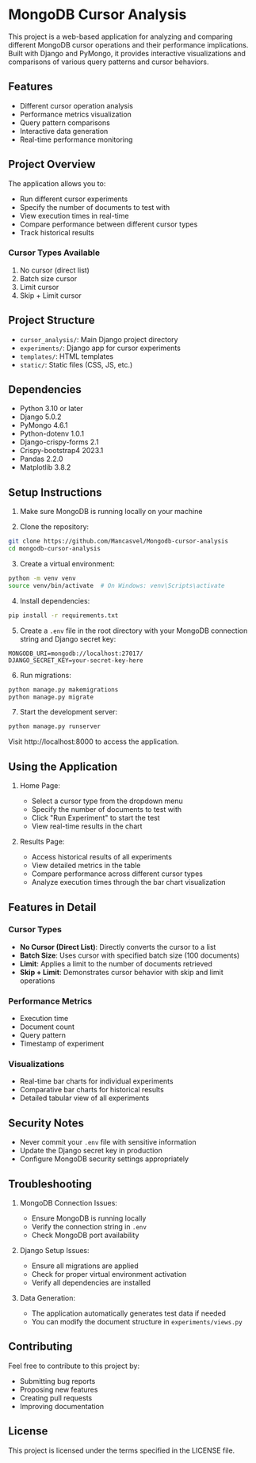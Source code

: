 # MongoDB Cursor Analysis

This project is a web-based application for analyzing and comparing different MongoDB cursor operations and their performance implications. Built with Django and PyMongo, it provides interactive visualizations and comparisons of various query patterns and cursor behaviors.

## Features
- Different cursor operation analysis
- Performance metrics visualization
- Query pattern comparisons
- Interactive data generation
- Real-time performance monitoring

## Project Overview

The application allows you to:
- Run different cursor experiments
- Specify the number of documents to test with
- View execution times in real-time
- Compare performance between different cursor types
- Track historical results

### Cursor Types Available
1. No cursor (direct list)
2. Batch size cursor
3. Limit cursor
4. Skip + Limit cursor

## Project Structure
- `cursor_analysis/`: Main Django project directory
- `experiments/`: Django app for cursor experiments
- `templates/`: HTML templates
- `static/`: Static files (CSS, JS, etc.)

## Dependencies
- Python 3.10 or later
- Django 5.0.2
- PyMongo 4.6.1
- Python-dotenv 1.0.1
- Django-crispy-forms 2.1
- Crispy-bootstrap4 2023.1
- Pandas 2.2.0
- Matplotlib 3.8.2

## Setup Instructions

1. Make sure MongoDB is running locally on your machine

2. Clone the repository:
```bash
git clone https://github.com/Mancasvel/Mongodb-cursor-analysis
cd mongodb-cursor-analysis
```

3. Create a virtual environment:
```bash
python -m venv venv
source venv/bin/activate  # On Windows: venv\Scripts\activate
```

4. Install dependencies:
```bash
pip install -r requirements.txt
```

5. Create a `.env` file in the root directory with your MongoDB connection string and Django secret key:
```
MONGODB_URI=mongodb://localhost:27017/
DJANGO_SECRET_KEY=your-secret-key-here
```

6. Run migrations:
```bash
python manage.py makemigrations
python manage.py migrate
```

7. Start the development server:
```bash
python manage.py runserver
```

Visit http://localhost:8000 to access the application.

## Using the Application

1. Home Page:
   - Select a cursor type from the dropdown menu
   - Specify the number of documents to test with
   - Click "Run Experiment" to start the test
   - View real-time results in the chart

2. Results Page:
   - Access historical results of all experiments
   - View detailed metrics in the table
   - Compare performance across different cursor types
   - Analyze execution times through the bar chart visualization

## Features in Detail

### Cursor Types
- **No Cursor (Direct List)**: Directly converts the cursor to a list
- **Batch Size**: Uses cursor with specified batch size (100 documents)
- **Limit**: Applies a limit to the number of documents retrieved
- **Skip + Limit**: Demonstrates cursor behavior with skip and limit operations

### Performance Metrics
- Execution time
- Document count
- Query pattern
- Timestamp of experiment

### Visualizations
- Real-time bar charts for individual experiments
- Comparative bar charts for historical results
- Detailed tabular view of all experiments

## Security Notes
- Never commit your `.env` file with sensitive information
- Update the Django secret key in production
- Configure MongoDB security settings appropriately

## Troubleshooting

1. MongoDB Connection Issues:
   - Ensure MongoDB is running locally
   - Verify the connection string in `.env`
   - Check MongoDB port availability

2. Django Setup Issues:
   - Ensure all migrations are applied
   - Check for proper virtual environment activation
   - Verify all dependencies are installed

3. Data Generation:
   - The application automatically generates test data if needed
   - You can modify the document structure in `experiments/views.py`

## Contributing
Feel free to contribute to this project by:
- Submitting bug reports
- Proposing new features
- Creating pull requests
- Improving documentation

## License
This project is licensed under the terms specified in the LICENSE file.